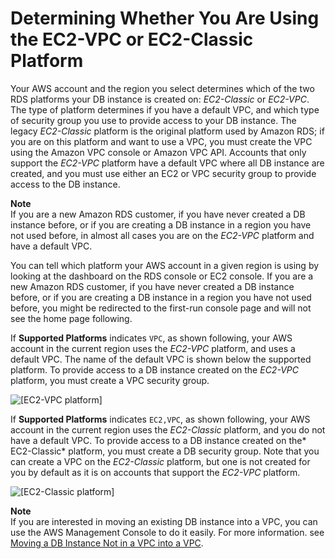 # Determining Whether You Are Using the EC2\-VPC or EC2\-Classic Platform<a name="USER_VPC.FindDefaultVPC"></a>

Your AWS account and the region you select determines which of the two RDS platforms your DB instance is created on: *EC2\-Classic* or *EC2\-VPC*\. The type of platform determines if you have a default VPC, and which type of security group you use to provide access to your DB instance\. The legacy *EC2\-Classic* platform is the original platform used by Amazon RDS; if you are on this platform and want to use a VPC, you must create the VPC using the Amazon VPC console or Amazon VPC API\. Accounts that only support the *EC2\-VPC* platform have a default VPC where all DB instance are created, and you must use either an EC2 or VPC security group to provide access to the DB instance\.

**Note**  
If you are a new Amazon RDS customer, if you have never created a DB instance before, or if you are creating a DB instance in a region you have not used before, in almost all cases you are on the *EC2\-VPC* platform and have a default VPC\.

You can tell which platform your AWS account in a given region is using by looking at the dashboard on the RDS console or EC2 console\. If you are a new Amazon RDS customer, if you have never created a DB instance before, or if you are creating a DB instance in a region you have not used before, you might be redirected to the first\-run console page and will not see the home page following\.

If **Supported Platforms** indicates `VPC`, as shown following, your AWS account in the current region uses the *EC2\-VPC* platform, and uses a default VPC\. The name of the default VPC is shown below the supported platform\. To provide access to a DB instance created on the *EC2\-VPC* platform, you must create a VPC security group\. 

![\[EC2-VPC platform\]](http://docs.aws.amazon.com/AmazonRDS/latest/UserGuide/images/RDS-GSG-VPC.png)

If **Supported Platforms** indicates `EC2,VPC`, as shown following, your AWS account in the current region uses the *EC2\-Classic* platform, and you do not have a default VPC\. To provide access to a DB instance created on the* EC2\-Classic* platform, you must create a DB security group\. Note that you can create a VPC on the *EC2\-Classic* platform, but one is not created for you by default as it is on accounts that support the *EC2\-VPC* platform\. 

![\[EC2-Classic platform\]](http://docs.aws.amazon.com/AmazonRDS/latest/UserGuide/images/RDS-GSG-VPC0.png)

**Note**  
If you are interested in moving an existing DB instance into a VPC, you can use the AWS Management Console to do it easily\. For more information\. see [Moving a DB Instance Not in a VPC into a VPC](USER_VPC.WorkingWithRDSInstanceinaVPC.md#USER_VPC.Non-VPC2VPC)\. 